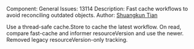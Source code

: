 Component: General
Issues: 13114
Description: Fast cache workflows to avoid reconciling outdated objects.
Author: [Shuangkun Tian](https://github.com/shuangkun)

Use a thread-safe cache.Store to cache the latest workflow. On read, compare fast-cache and informer resourceVersion and use the newer. Removed legacy resourceVersion-only tracking.
